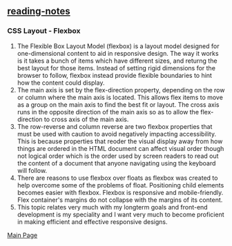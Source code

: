 ## [reading-notes](https://cheryldee.github.io/reading-notes/)
### CSS Layout - Flexbox
  1. The Flexible Box Layout Model (flexbox) is a layout model designed for one-dimensional content to aid in responsive design. The way it works is it takes a bunch of items which have different sizes, and returng the best layout for those items.  Instead of setting rigid dimensions for the browser to follow, flexbox instead provide flexible boundaries to hint how the content could display.
  2. The main axis is set by the flex-direction property, depending on the row or column where the main axis is located. This allows flex items to move as a group on the main axis to find the best fit or layout. The cross axis runs in the opposite direction of the main axis so as to allow the flex-direction to cross axis of the main axis.
  3. The row-reverse and column reverse are two flexbox properties that must be used with caution to avoid negatively impacting accessibility. This is because properties that reoder the visual display away from how things are ordered in the HTML document can affect visual order though not logical order which is the order used by screen readers to read out the content of a document that anyone navigating using the keyboard will follow. 
  4. There are reasons to use flexbox over floats as flexbox was created to help overcome some of the problems of float. Positioning child elements becomes easier with flexbox. Flexbox is responsive and mobile-friendly. Flex container's margins do not collapse with the margins of its content.
  5. This topic relates very much with my longterm goals and front-end development is my speciality and I want very much to become proficient in making efficient and effective responsive designs.

[Main Page](https://cheryldee.github.io/reading-notes/)
